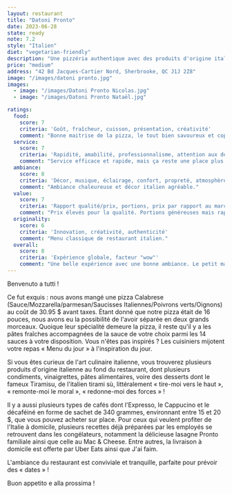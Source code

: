 ```yaml
---
layout: restaurant
title: "Datoni Pronto"
date: 2023-06-28
state: ready
note: 7.2
style: "Italien"
diet: "vegetarian-friendly"
description: "Une pizzéria authentique avec des produits d'origine italienne et une ambiance parfaite pour les rendez-vous galants !"
price: "medium"
address: "42 Bd Jacques-Cartier Nord, Sherbrooke, QC J1J 2Z8"
image: "/images/datoni pronto.jpg"
images:
  - image: "/images/Datoni Pronto Nicolas.jpg"
  - image: "/images/Datoni Pronto Nataël.jpg"

ratings:
  food:
    score: 7
    criteria: 'Goût, fraîcheur, cuisson, présentation, créativité'
    comment: "Bonne maitrise de la pizza, le tout bien savoureux et copieux."
  service:
    score: 7
    criteria: 'Rapidité, amabilité, professionnalisme, attention aux détails'
    comment: "Service efficace et rapide, mais ça reste une place plus centrée sur les plats pour emporter, plus que pour manger."
  ambiance:
    score: 8
    criteria: 'Décor, musique, éclairage, confort, propreté, atmosphère générale'
    comment: "Ambiance chaleureuse et décor italien agréable."
  value:
    score: 7
    criteria: 'Rapport qualité/prix, portions, prix par rapport au marché'
    comment: "Prix élevés pour la qualité. Portions généreuses mais rapport qualité/prix moyen."
  originality:
    score: 6
    criteria: 'Innovation, créativité, authenticité'
    comment: "Menu classique de restaurant italien."
  overall:
    score: 8
    criteria: 'Expérience globale, facteur "wow"'
    comment: "Une belle expérience avec une bonne ambiance. Le petit magasin italien apporte une belle touche."
---
```




Benvenuto a tutti !

Ce fut exquis : nous avons mangé une pizza Calabrese (Sauce/Mozzarella/parmesan/Saucisses Italiennes/Poivrons verts/Oignons) au coût de 30.95 $ avant taxes. Étant donné que notre pizza était de 16 pouces, nous avons eu la possibilité de l'avoir séparée en deux grands morceaux. Quoique leur spécialité demeure la pizza, il reste qu'il y a les pâtes fraîches accompagnées de la sauce de votre choix parmi les 14 sauces à votre disposition. Vous n'êtes pas inspirés ? Les cuisiniers mijotent votre repas « Menu du jour » à l'inspiration du jour.

Si vous êtes curieux de l'art culinaire italienne, vous trouverez plusieurs produits d'origine italienne au fond du restaurant, dont plusieurs condiments, vinaigrettes, pâtes alimentaires, voire des desserts dont le fameux Tiramisu, de l'italien tirami sù, littéralement « tire-moi vers le haut », « remonte-moi le moral », « redonne-moi des forces » !

Il y a aussi plusieurs types de cafés dont l'Expresso, le Cappucino et le décaféiné en forme de sachet de 340 grammes, environnant entre 15 et 20 $, que vous pouvez acheter sur place. Pour ceux qui veulent profiter de l'Italie à domicile, plusieurs recettes déjà préparées par les employés se retrouvent dans les congélateurs, notamment la délicieuse lasagne Pronto familiale ainsi que celle au Mac &amp; Cheese. Entre autres, la livraison à domicile est offerte par Uber Eats ainsi que J'ai faim.

L'ambiance du restaurant est conviviale et tranquille, parfaite pour prévoir des « dates » !

Buon appetito e alla prossima !